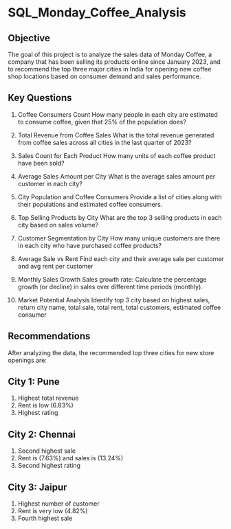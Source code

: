 # SQL_Monday_Coffee_Analysis
## Objective
The goal of this project is to analyze the sales data of Monday Coffee, a company that has been selling its products online since January 2023, and to recommend the top three major cities in India for opening new coffee shop locations based on consumer demand and sales performance.

## Key Questions
1) Coffee Consumers Count
How many people in each city are estimated to consume coffee, given that 25% of the population does?

2) Total Revenue from Coffee Sales
What is the total revenue generated from coffee sales across all cities in the last quarter of 2023?

3) Sales Count for Each Product
How many units of each coffee product have been sold?

4) Average Sales Amount per City
What is the average sales amount per customer in each city?

5) City Population and Coffee Consumers
Provide a list of cities along with their populations and estimated coffee consumers.

6) Top Selling Products by City
What are the top 3 selling products in each city based on sales volume?

7) Customer Segmentation by City
How many unique customers are there in each city who have purchased coffee products?

8) Average Sale vs Rent
Find each city and their average sale per customer and avg rent per customer

9) Monthly Sales Growth
Sales growth rate: Calculate the percentage growth (or decline) in sales over different time periods (monthly).

10) Market Potential Analysis
Identify top 3 city based on highest sales, return city name, total sale, total rent, total customers, estimated coffee consumer

## Recommendations
After analyzing the data, the recommended top three cities for new store openings are:

## City 1: Pune
1) Highest total revenue
2) Rent is low (6.83%)
3) Highest rating 

## City 2: Chennai
1) Second highest sale
2) Rent is (7.63%) and sales is (13.24%)
3) Second highest rating

## City 3: Jaipur
1) Highest number of customer
2) Rent is very low (4.82%)
3) Fourth highest sale
